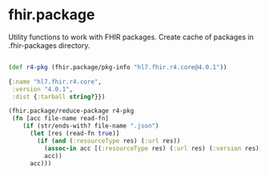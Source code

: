 # fhir.package

Utility functions to work with FHIR packages.
Create cache of packages in .fhir-packages directory.


```clj

(def r4-pkg (fhir.package/pkg-info "hl7.fhir.r4.core@4.0.1"))

{:name "hl7.fhir.r4.core",
 :version "4.0.1",
 :dist {:tarball string?}})

(fhir.package/reduce-package r4-pkg
 (fn [acc file-name read-fn]
    (if (str/ends-with? file-name ".json")
      (let [res (read-fn true)]
        (if (and (:resourceType res) (:url res))
          (assoc-in acc [(:resourceType res) (:url res) (:version res)] res)
          acc))
      acc)))

```


